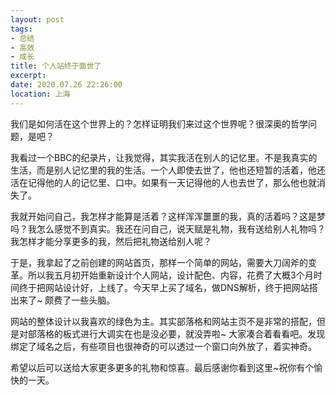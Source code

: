 ```yaml
---
layout: post
tags: 
- 总结
- 高效
- 成长
title: 个人站终于面世了
excerpt: 
date: 2020.07.26 22:26:00
location: 上海
---
```


我们是如何活在这个世界上的？怎样证明我们来过这个世界呢？很深奥的哲学问题，是吧？

我看过一个BBC的纪录片，让我觉得，其实我活在别人的记忆里。不是我真实的生活，而是别人记忆里的我的生活。一个人即使去世了，他也还短暂的活着，他还活在记得他的人的记忆里、口中。如果有一天记得他的人也去世了，那么他也就消失了。

我就开始问自己，我怎样才能算是活着？这样浑浑噩噩的我，真的活着吗？这是梦吗？我怎么感觉不到真实。我还在问自己，说天赋是礼物，我有送给别人礼物吗？我怎样才能分享更多的我，然后把礼物送给别人呢？

于是，我拿起了之前创建的网站首页，那样一个简单的网站，需要大刀阔斧的变革。所以我五月初开始重新设计个人网站，设计配色、内容，花费了大概3个月时间终于把网站设计好，上线了。今天早上买了域名，做DNS解析，终于把网站搭出来了~ 颇费了一些头脑。

网站的整体设计以我喜欢的绿色为主。其实部落格和网站主页不是非常的搭配，但是对部落格的板式进行大调实在也是没必要，就没弄啦~ 大家凑合着看看吧。发现绑定了域名之后，有些项目也很神奇的可以透过一个窗口向外放了，着实神奇。

希望以后可以送给大家更多更多的礼物和惊喜。最后感谢你看到这里~祝你有个愉快的一天。